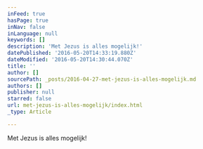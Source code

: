 ```yaml
---
inFeed: true
hasPage: true
inNav: false
inLanguage: null
keywords: []
description: 'Met Jezus is alles mogelijk!'
datePublished: '2016-05-20T14:33:19.880Z'
dateModified: '2016-05-20T14:30:44.070Z'
title: ''
author: []
sourcePath: _posts/2016-04-27-met-jezus-is-alles-mogelijk.md
authors: []
publisher: null
starred: false
url: met-jezus-is-alles-mogelijk/index.html
_type: Article

---
```

Met Jezus is alles mogelijk!
